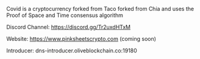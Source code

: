 Covid is a cryptocurrency forked from Taco forked from Chia and uses the Proof of Space and Time consensus algorithm

Discord Channel: https://discord.gg/Tr2uxdHTxM

Website: https://www.pinksheetscrypto.com (coming soon)

Introducer: dns-introducer.oliveblockchain.co:19180

